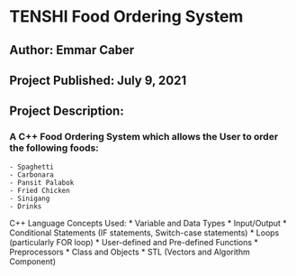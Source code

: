 # TENSHI Food Ordering System

## Author: Emmar Caber	
## Project Published: July 9, 2021
	
## Project Description: 
### A C++ Food Ordering System which allows the User to order the following foods:
	- Spaghetti
	- Carbonara
	- Pansit Palabok
	- Fried Chicken
	- Sinigang
	- Drinks
		
C++ Language Concepts Used:
		* Variable and Data Types
		* Input/Output
		* Conditional Statements (IF statements, Switch-case statements)
		* Loops (particularly FOR loop)
		* User-defined and Pre-defined Functions
		* Preprocessors
		* Class and Objects 
		* STL (Vectors and Algorithm Component)
